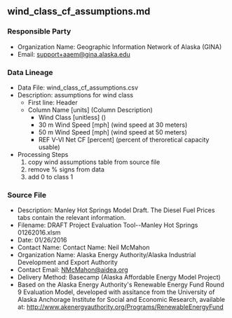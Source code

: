 ## wind_class_cf_assumptions.md

### Responsible Party
  * Organization Name: Geographic Information Network of Alaska (GINA)
  * Email: support+aaem@gina.alaska.edu

### Data Lineage
  * Data File: wind_class_cf_assumptions.csv
  * Description: assumptions for wind class
    * First line: Header
    * Column Name [units] (Column Description)
      * Wind Class [unitless] ()
      * 30 m Wind Speed [mph] (wind speed at 30 meters)
      * 50 m Wind Speed [mph] (wind speed at 50 meters)
      * REF V-VI Net CF [percent] (percent of theroretical capacity usable)
  * Processing Steps
    1. copy wind assumptions table from source file
    2. remove % signs from data
    3. add 0 to class 1

### Source File
  * Description: Manley Hot Springs Model Draft.  The Diesel Fuel Prices tabs contain the relevant information.
  * Filename: DRAFT Project Evaluation Tool--Manley Hot Springs 01262016.xlsm
  * Date: 01/26/2016
  * Contact Name: Contact Name: Neil McMahon
  * Organization Name: Alaska Energy Authority/Alaska Industrial Development and Export Authority
  * Contact Email: NMcMahon@aidea.org
  * Delivery Method: Basecamp (Alaska Affordable Energy Model Project)
  * Based on the Alaska Energy Authority's Renewable Energy Fund Round 9 Evaluation Model, developed with assitance from the University of Alaska Anchorage Institute for Social and Economic Research, available at: http://www.akenergyauthority.org/Programs/RenewableEnergyFund
